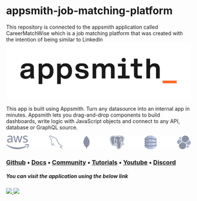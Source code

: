 # appsmith-job-matching-platform
This repository is connected to the appsmith application called CareerMatchWise which is a job matching platform that was created with the intention of being similar to LinkedIn
![](https://raw.githubusercontent.com/appsmithorg/appsmith/release/static/appsmith_logo_primary.png)

This app is built using Appsmith. Turn any datasource into an internal app in minutes. Appsmith lets you drag-and-drop components to build dashboards, write logic with JavaScript objects and connect to any API, database or GraphQL source.

![](https://raw.githubusercontent.com/appsmithorg/appsmith/release/static/images/integrations.png)

### [Github](https://github.com/appsmithorg/appsmith) • [Docs](https://docs.appsmith.com/?utm_source=github&utm_medium=social&utm_content=appsmith_docs&utm_campaign=null&utm_term=appsmith_docs) • [Community](https://community.appsmith.com/) • [Tutorials](https://github.com/appsmithorg/appsmith/tree/update/readme#tutorials) • [Youtube](https://www.youtube.com/appsmith) • [Discord](https://discord.gg/rBTTVJp)

##### You can visit the application using the below link

###### [![](https://assets.appsmith.com/git-sync/Buttons.svg) ](http://localhost:90/applications/640777b77ef0f50d075ddb01/pages/640777ba7ef0f50d075ddb04) [![](https://assets.appsmith.com/git-sync/Buttons2.svg)](http://localhost:90/applications/640777b77ef0f50d075ddb01/pages/640777ba7ef0f50d075ddb04/edit)
